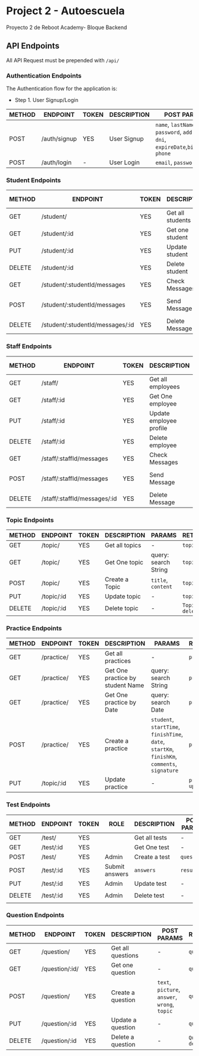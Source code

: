 # Project 2 - Autoescuela
Proyecto 2 de Reboot Academy- Bloque Backend

## API Endpoints

All API Request must be prepended with `/api/`


### Authentication Endpoints

The Authentication flow for the application is:

- Step 1. User Signup/Login

METHOD | ENDPOINT         | TOKEN | DESCRIPTION              | POST PARAMS                                     | RETURNS
-------|------------------|-------|--------------------------|-------------------------------------------------|--------------------
POST   | /auth/signup     | YES    |User Signup              | `name`, `lastName`, `email`, `password`, `address`, `dni`, `expireDate`,`birthDate`, `phone`  | `token`
POST   | /auth/login      | -     | User Login               | `email`, `password`                             | `token`

### Student Endpoints
METHOD | ENDPOINT         | TOKEN | DESCRIPTION              | POST PARAMS                                     | RETURNS
-------|------------------|-------|--------------------------|-------------------------------------------------|--------------------
GET   | /student/     | YES     | Get all students            | -  | `profile`
GET   | /student/:id     | YES     | Get one student            | -  | `profilet`
PUT   | /student/:id     | YES     | Update student            | -  | `profile`
DELETE  | /student/:id     | YES     | Delete student             | -  | `student deleted`
GET   | /student/:studentId/messages     | YES     | Check Messages            | - | messages
POST   | /student/:studentId/messages     | YES     | Send Message              | `text`, `toTeacher`  | Message sent to `toTeacher.email`
DELETE   | /student/:studentId/messages/:id     | YES     | Delete Message              |`messageId`   | Message deleted

### Staff Endpoints
METHOD | ENDPOINT         | TOKEN | DESCRIPTION              | POST PARAMS                                     | RETURNS
-------|------------------|-------|--------------------------|-------------------------------------------------|--------------------
GET   | /staff/     | YES     | Get all employees             | -  | `profile`
GET   | /staff/:id     | YES     | Get One employee             | -  | `profile`
PUT   | /staff/:id     | YES     | Update employee profile              | -  | `profile`
DELETE  | /staff/:id     | YES     | Delete employee              | -  | `Employee deleted`
GET   | /staff/:staffId/messages     | YES     | Check Messages            | - | messages
POST   | /staff/:staffId/messages     | YES     | Send Message              | `text`, `toStudent`  | Message sent to `toStudent.email`
DELETE   | /staff/:staffId/messages/:id     | YES     | Delete Message              |`messageId`   | Message deleted

### Topic Endpoints
METHOD | ENDPOINT         | TOKEN | DESCRIPTION              | PARAMS                                     | RETURNS
-------|------------------|-------|--------------------------|-------------------------------------------------|--------------------
GET   | /topic/     | YES     | Get all topics           | -  | `topics`
GET   | /topic/     | YES     | Get One topic          | query: search String  | `topic`
POST   | /topic/     | YES     | Create a Topic         | `title`, `content`  | `topic`
PUT   | /topic/:id     | YES     | Update topic              | -  | `topic`
DELETE  | /topic/:id     | YES     | Delete topic              | -  | `Topic deleted`

### Practice Endpoints
METHOD | ENDPOINT         | TOKEN | DESCRIPTION              | PARAMS                                     | RETURNS
-------|------------------|-------|--------------------------|-------------------------------------------------|--------------------
GET   | /practice/     | YES     | Get all practices           | -  | `practices`
GET   | /practice/    | YES     | Get One practice by student Name         | query: search String  | `practice`
GET   | /practice/    | YES     | Get One practice by Date         | query: search Date  | `practice`
POST   | /practice/     | YES     | Create a practice         | `student`, `startTime`, `finishTime`, `date`, `startKm`, `finishKm`, `comments`, `signature` | `practice`
PUT   | /topic/:id     | YES     | Update practice              | -  | `practice updated`

### Test Endpoints
METHOD | ENDPOINT         | TOKEN | ROLE| DESCRIPTION              | POST PARAMS                                     | RETURNS
-------|------------------|-------|-----|--------------------------|-------------------------------------------------|--------------------
GET   | /test/     | YES     | | Get all tests           | -  | `tests`
GET   | /test/:id     | YES     | | Get One test        | -  | `test`
POST   | /test/     | YES     | Admin |Create a test         | `questions`  | `test`
POST   | /test/:id     | YES     | Submit answers        | `answers`  | `results`
PUT   | /test/:id     | YES     | Admin |Update test             | -  | `test`
DELETE  | /test/:id     | YES     | Admin |Delete test            | -  | `Test deleted`

### Question Endpoints
METHOD | ENDPOINT         | TOKEN | DESCRIPTION              | POST PARAMS                                     | RETURNS
-------|------------------|-------|--------------------------|-------------------------------------------------|--------------------
GET   | /question/     | YES     | Get all questions           | -  | `questions`
GET   | /question/:id/     | YES     | Get one question           | -  | `question`
POST   | /question/     | YES     | Create a question        | `text`, `picture`, `answer`, `wrong`, `topic` | `question`
PUT   | /question/:id     | YES     | Update a question            | -  | `question`
DELETE  | /question/:id     | YES     | Delete a question            | -  | `Question deleted`
